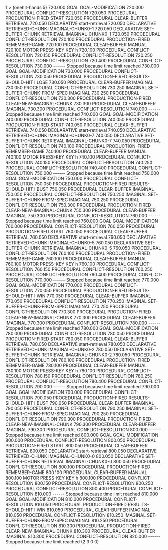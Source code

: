 1 > (onehit-hands 5)
   720.000   GOAL                   GOAL-MODIFICATION
   720.000   PROCEDURAL             CONFLICT-RESOLUTION
   720.050   PROCEDURAL             PRODUCTION-FIRED START
   720.050   PROCEDURAL             CLEAR-BUFFER RETRIEVAL
   720.050   DECLARATIVE            start-retrieval
   720.050   DECLARATIVE            RETRIEVED-CHUNK IMAGINAL-CHUNK0-1
   720.050   DECLARATIVE            SET-BUFFER-CHUNK RETRIEVAL IMAGINAL-CHUNK0-1
   720.050   PROCEDURAL             CONFLICT-RESOLUTION
   720.100   PROCEDURAL             PRODUCTION-FIRED REMEMBER-GAME
   720.100   PROCEDURAL             CLEAR-BUFFER MANUAL
   720.100   MOTOR                  PRESS-KEY KEY h
   720.100   PROCEDURAL             CONFLICT-RESOLUTION
   720.150   PROCEDURAL             CONFLICT-RESOLUTION
   720.250   PROCEDURAL             CONFLICT-RESOLUTION
   720.400   PROCEDURAL             CONFLICT-RESOLUTION
   730.000   ------                 Stopped because time limit reached
   730.000   GOAL                   GOAL-MODIFICATION
   730.000   PROCEDURAL             CONFLICT-RESOLUTION
   730.050   PROCEDURAL             PRODUCTION-FIRED RESULTS-SHOULD-HIT
I LOSE 
   730.050   PROCEDURAL             CLEAR-BUFFER IMAGINAL
   730.050   PROCEDURAL             CONFLICT-RESOLUTION
   730.250   IMAGINAL               SET-BUFFER-CHUNK-FROM-SPEC IMAGINAL 
   730.250   PROCEDURAL             CONFLICT-RESOLUTION
   730.300   PROCEDURAL             PRODUCTION-FIRED CLEAR-NEW-IMAGINAL-CHUNK
   730.300   PROCEDURAL             CLEAR-BUFFER IMAGINAL
   730.300   PROCEDURAL             CONFLICT-RESOLUTION
   740.000   ------                 Stopped because time limit reached
   740.000   GOAL                   GOAL-MODIFICATION
   740.000   PROCEDURAL             CONFLICT-RESOLUTION
   740.050   PROCEDURAL             PRODUCTION-FIRED START
   740.050   PROCEDURAL             CLEAR-BUFFER RETRIEVAL
   740.050   DECLARATIVE            start-retrieval
   740.050   DECLARATIVE            RETRIEVED-CHUNK IMAGINAL-CHUNK0-7
   740.050   DECLARATIVE            SET-BUFFER-CHUNK RETRIEVAL IMAGINAL-CHUNK0-7
   740.050   PROCEDURAL             CONFLICT-RESOLUTION
   740.100   PROCEDURAL             PRODUCTION-FIRED REMEMBER-GAME
   740.100   PROCEDURAL             CLEAR-BUFFER MANUAL
   740.100   MOTOR                  PRESS-KEY KEY h
   740.100   PROCEDURAL             CONFLICT-RESOLUTION
   740.150   PROCEDURAL             CONFLICT-RESOLUTION
   740.250   PROCEDURAL             CONFLICT-RESOLUTION
   740.400   PROCEDURAL             CONFLICT-RESOLUTION
   750.000   ------                 Stopped because time limit reached
   750.000   GOAL                   GOAL-MODIFICATION
   750.000   PROCEDURAL             CONFLICT-RESOLUTION
   750.050   PROCEDURAL             PRODUCTION-FIRED RESULTS-SHOULD-HIT
I BUST 
   750.050   PROCEDURAL             CLEAR-BUFFER IMAGINAL
   750.050   PROCEDURAL             CONFLICT-RESOLUTION
   750.250   IMAGINAL               SET-BUFFER-CHUNK-FROM-SPEC IMAGINAL 
   750.250   PROCEDURAL             CONFLICT-RESOLUTION
   750.300   PROCEDURAL             PRODUCTION-FIRED CLEAR-NEW-IMAGINAL-CHUNK
   750.300   PROCEDURAL             CLEAR-BUFFER IMAGINAL
   750.300   PROCEDURAL             CONFLICT-RESOLUTION
   760.000   ------                 Stopped because time limit reached
   760.000   GOAL                   GOAL-MODIFICATION
   760.000   PROCEDURAL             CONFLICT-RESOLUTION
   760.050   PROCEDURAL             PRODUCTION-FIRED START
   760.050   PROCEDURAL             CLEAR-BUFFER RETRIEVAL
   760.050   DECLARATIVE            start-retrieval
   760.050   DECLARATIVE            RETRIEVED-CHUNK IMAGINAL-CHUNK0-5
   760.050   DECLARATIVE            SET-BUFFER-CHUNK RETRIEVAL IMAGINAL-CHUNK0-5
   760.050   PROCEDURAL             CONFLICT-RESOLUTION
   760.100   PROCEDURAL             PRODUCTION-FIRED REMEMBER-GAME
   760.100   PROCEDURAL             CLEAR-BUFFER MANUAL
   760.100   MOTOR                  PRESS-KEY KEY h
   760.100   PROCEDURAL             CONFLICT-RESOLUTION
   760.150   PROCEDURAL             CONFLICT-RESOLUTION
   760.250   PROCEDURAL             CONFLICT-RESOLUTION
   760.400   PROCEDURAL             CONFLICT-RESOLUTION
   770.000   ------                 Stopped because time limit reached
   770.000   GOAL                   GOAL-MODIFICATION
   770.000   PROCEDURAL             CONFLICT-RESOLUTION
   770.050   PROCEDURAL             PRODUCTION-FIRED RESULTS-SHOULD-HIT
I WIN 
   770.050   PROCEDURAL             CLEAR-BUFFER IMAGINAL
   770.050   PROCEDURAL             CONFLICT-RESOLUTION
   770.250   IMAGINAL               SET-BUFFER-CHUNK-FROM-SPEC IMAGINAL 
   770.250   PROCEDURAL             CONFLICT-RESOLUTION
   770.300   PROCEDURAL             PRODUCTION-FIRED CLEAR-NEW-IMAGINAL-CHUNK
   770.300   PROCEDURAL             CLEAR-BUFFER IMAGINAL
   770.300   PROCEDURAL             CONFLICT-RESOLUTION
   780.000   ------                 Stopped because time limit reached
   780.000   GOAL                   GOAL-MODIFICATION
   780.000   PROCEDURAL             CONFLICT-RESOLUTION
   780.050   PROCEDURAL             PRODUCTION-FIRED START
   780.050   PROCEDURAL             CLEAR-BUFFER RETRIEVAL
   780.050   DECLARATIVE            start-retrieval
   780.050   DECLARATIVE            RETRIEVED-CHUNK IMAGINAL-CHUNK0-2
   780.050   DECLARATIVE            SET-BUFFER-CHUNK RETRIEVAL IMAGINAL-CHUNK0-2
   780.050   PROCEDURAL             CONFLICT-RESOLUTION
   780.100   PROCEDURAL             PRODUCTION-FIRED REMEMBER-GAME
   780.100   PROCEDURAL             CLEAR-BUFFER MANUAL
   780.100   MOTOR                  PRESS-KEY KEY h
   780.100   PROCEDURAL             CONFLICT-RESOLUTION
   780.150   PROCEDURAL             CONFLICT-RESOLUTION
   780.250   PROCEDURAL             CONFLICT-RESOLUTION
   780.400   PROCEDURAL             CONFLICT-RESOLUTION
   790.000   ------                 Stopped because time limit reached
   790.000   GOAL                   GOAL-MODIFICATION
   790.000   PROCEDURAL             CONFLICT-RESOLUTION
   790.050   PROCEDURAL             PRODUCTION-FIRED RESULTS-SHOULD-HIT
I BUST 
   790.050   PROCEDURAL             CLEAR-BUFFER IMAGINAL
   790.050   PROCEDURAL             CONFLICT-RESOLUTION
   790.250   IMAGINAL               SET-BUFFER-CHUNK-FROM-SPEC IMAGINAL 
   790.250   PROCEDURAL             CONFLICT-RESOLUTION
   790.300   PROCEDURAL             PRODUCTION-FIRED CLEAR-NEW-IMAGINAL-CHUNK
   790.300   PROCEDURAL             CLEAR-BUFFER IMAGINAL
   790.300   PROCEDURAL             CONFLICT-RESOLUTION
   800.000   ------                 Stopped because time limit reached
   800.000   GOAL                   GOAL-MODIFICATION
   800.000   PROCEDURAL             CONFLICT-RESOLUTION
   800.050   PROCEDURAL             PRODUCTION-FIRED START
   800.050   PROCEDURAL             CLEAR-BUFFER RETRIEVAL
   800.050   DECLARATIVE            start-retrieval
   800.050   DECLARATIVE            RETRIEVED-CHUNK IMAGINAL-CHUNK0-0
   800.050   DECLARATIVE            SET-BUFFER-CHUNK RETRIEVAL IMAGINAL-CHUNK0-0
   800.050   PROCEDURAL             CONFLICT-RESOLUTION
   800.100   PROCEDURAL             PRODUCTION-FIRED REMEMBER-GAME
   800.100   PROCEDURAL             CLEAR-BUFFER MANUAL
   800.100   MOTOR                  PRESS-KEY KEY h
   800.100   PROCEDURAL             CONFLICT-RESOLUTION
   800.150   PROCEDURAL             CONFLICT-RESOLUTION
   800.250   PROCEDURAL             CONFLICT-RESOLUTION
   800.400   PROCEDURAL             CONFLICT-RESOLUTION
   810.000   ------                 Stopped because time limit reached
   810.000   GOAL                   GOAL-MODIFICATION
   810.000   PROCEDURAL             CONFLICT-RESOLUTION
   810.050   PROCEDURAL             PRODUCTION-FIRED RESULTS-SHOULD-HIT
I WIN 
   810.050   PROCEDURAL             CLEAR-BUFFER IMAGINAL
   810.050   PROCEDURAL             CONFLICT-RESOLUTION
   810.250   IMAGINAL               SET-BUFFER-CHUNK-FROM-SPEC IMAGINAL 
   810.250   PROCEDURAL             CONFLICT-RESOLUTION
   810.300   PROCEDURAL             PRODUCTION-FIRED CLEAR-NEW-IMAGINAL-CHUNK
   810.300   PROCEDURAL             CLEAR-BUFFER IMAGINAL
   810.300   PROCEDURAL             CONFLICT-RESOLUTION
   820.000   ------                 Stopped because time limit reached
(2 3 0 0)
